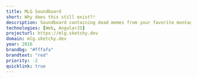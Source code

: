 ```yaml
---
title: MLG Soundboard
short: Why does this still exist?!
description: Soundboard containing dead memes from your favorite montage parodies.
technologies: [Web, AngularJS]
projecturl: https://mlg.sketchy.dev
domain: mlg.sketchy.dev
year: 2016
brandbg: "#fffafa"
brandtext: "red"
priority: -2
quicklink: true
---
```

